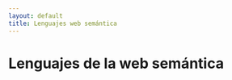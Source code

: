 ```yaml
---
layout: default
title: Lenguajes web semántica
---
```

<div id="contact">
  <h1 class="pageTitle">Lenguajes de la web semántica</h1>
  <p class="intro"></p>
</div>